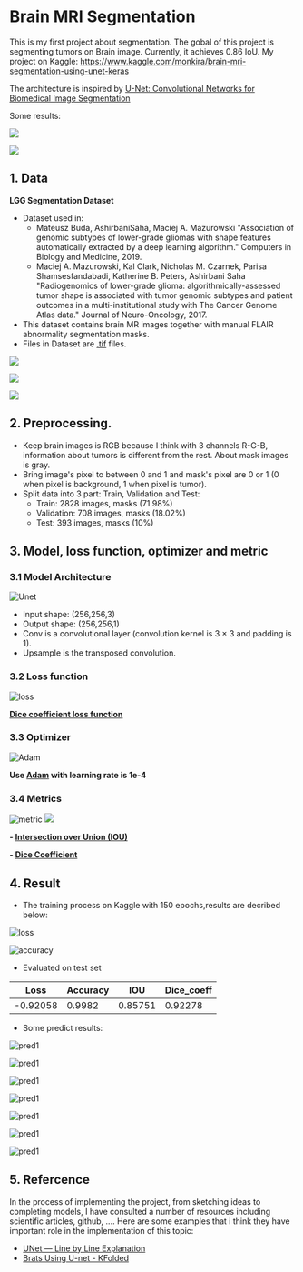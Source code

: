 # Brain MRI Segmentation

This is my first project about segmentation. The gobal of this  project is 
segmenting tumors on Brain image. Currently, it achieves 0.86 IoU. 
My project on Kaggle: https://www.kaggle.com/monkira/brain-mri-segmentation-using-unet-keras

The architecture is inspired by [U-Net: Convolutional Networks for Biomedical Image Segmentation](https://lmb.informatik.uni-freiburg.de/people/ronneber/u-net/)

Some results:

![](data/img/results.png)

![](data/img/result2.png)


## 1. Data

**LGG Segmentation Dataset**

- Dataset used in:
    - Mateusz Buda, AshirbaniSaha, Maciej A. Mazurowski "Association of genomic subtypes of lower-grade gliomas with shape features automatically extracted by a deep learning algorithm." Computers in Biology and Medicine, 2019.
    - Maciej A. Mazurowski, Kal Clark, Nicholas M. Czarnek, Parisa Shamsesfandabadi, Katherine B. Peters, Ashirbani Saha "Radiogenomics of lower-grade glioma: algorithmically-assessed tumor shape is associated with tumor genomic subtypes and patient outcomes in a multi-institutional study with The Cancer Genome Atlas data." Journal of Neuro-Oncology, 2017.
- This dataset contains brain MR images together with manual FLAIR abnormality segmentation masks.
- Files in Dataset are [.tif](https://en.wikipedia.org/wiki/TIFF) files.

![](data/img/DataDistribution.png)

![](data/img/DataVisualization.png)

![](data/img/DataVisualization2.png)

## 2. Preprocessing.
- Keep brain images is RGB because I think with 3 channels R-G-B, information about tumors is different from the rest. About mask images is gray.
- Bring image's pixel to between 0 and 1 and mask's pixel are 0 or 1 (0 when pixel is background, 1 when pixel is tumor).
- Split data into 3 part: Train, Validation and Test:
    + Train: 2828 images, masks (71.98%)
    + Validation: 708 images, masks (18.02%)
    + Test: 393 images, masks (10%)
## 3. Model, loss function, optimizer and metric
### 3.1 Model Architecture

![Unet](data/img/unet.png)

- Input shape: (256,256,3)
- Output shape: (256,256,1)
- Conv is a convolutional layer (convolution kernel is 3 × 3 and padding is 1).
- Upsample is the transposed convolution.
### 3.2 Loss function

![loss](data/img/loss.png)

**[Dice coefficient loss function](https://en.wikipedia.org/wiki/S%C3%B8rensen%E2%80%93Dice_coefficient)**

### 3.3 Optimizer

![Adam](data/img/Adam.png)

**Use [Adam](https://en.wikipedia.org/wiki/Stochastic_gradient_descent#Adam) with learning rate is 1e-4**

### 3.4 Metrics

![metric](data/img/iou.png) 
![](data/img/dice.png)

**- [Intersection over Union (IOU)](https://en.wikipedia.org/wiki/Jaccard_index)**

**- [Dice Coefficient](https://en.wikipedia.org/wiki/S%C3%B8rensen%E2%80%93Dice_coefficient)**

## 4. Result

- The training process on Kaggle with 150 epochs,results are decribed below: 

![loss](data/img/lossresult.png)

![accuracy](data/img/accresult.png)

- Evaluated on test set 

Loss | Accuracy | IOU | Dice_coeff
---- | ----- | -------- | ------ 
-0.92058	| 0.9982	|0.85751|	0.92278

- Some predict results:

![pred1](data/img/pred1.png)

![pred1](data/img/pred2.png)

![pred1](data/img/pred3.png)

![pred1](data/img/pred4.png)

![pred1](data/img/pre5.png)

![pred1](data/img/pred6.png)

![pred1](data/img/pred7.png)

## 5. Refercence

In the process of implementing the project, from sketching ideas to completing models, I have consulted a number of resources including scientific articles, github, .... Here are some examples that i think they have important role in the implementation of this topic:

- [UNet — Line by Line Explanation](https://towardsdatascience.com/unet-line-by-line-explanation-9b191c76baf5)
- [Brats Using U-net - KFolded](https://www.kaggle.com/mdbadiuzzamanshuvo/brats-using-u-net-kfolded)



